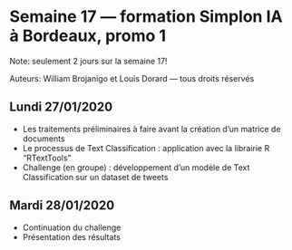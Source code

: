 # Semaine 17 — formation Simplon IA à Bordeaux, promo 1

Note: seulement 2 jours sur la semaine 17!

Auteurs: William Brojanigo et Louis Dorard — tous droits réservés

## Lundi 27/01/2020

* Les traitements préliminaires à faire avant la création d’un matrice de documents
* Le processus de Text Classification : application avec la librairie R “RTextTools”
* Challenge (en groupe) : développement d’un modèle de Text Classification sur un dataset de tweets

## Mardi 28/01/2020

* Continuation du challenge
* Présentation des résultats
